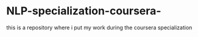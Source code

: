 # NLP-specialization-coursera-
this is a repository where i put my work during the coursera specialization
